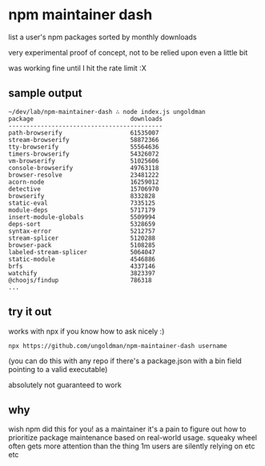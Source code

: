 # npm maintainer dash

list a user's npm packages sorted by monthly downloads

very experimental proof of concept, not to be relied upon even a little bit

was working fine until I hit the rate limit :X

## sample output

```
~/dev/lab/npm-maintainer-dash ∴ node index.js ungoldman
package                           downloads
-------------------------------------------
path-browserify                   61535007
stream-browserify                 58872366
tty-browserify                    55564636
timers-browserify                 54326072
vm-browserify                     51025606
console-browserify                49763118
browser-resolve                   23481222
acorn-node                        16259012
detective                         15706970
browserify                        8332828
static-eval                       7335125
module-deps                       5717179
insert-module-globals             5509994
deps-sort                         5328659
syntax-error                      5212757
stream-splicer                    5120288
browser-pack                      5108285
labeled-stream-splicer            5064047
static-module                     4546886
brfs                              4337146
watchify                          3823397
@choojs/findup                    786318
...
```

## try it out

works with npx if you know how to ask nicely :)

```
npx https://github.com/ungoldman/npm-maintainer-dash username
```

(you can do this with any repo if there's a package.json with a bin field pointing to a valid executable)

absolutely not guaranteed to work

## why

wish npm did this for you! as a maintainer it's a pain to figure out how to prioritize package maintenance based on real-world usage. squeaky wheel often gets more attention than the thing 1m users are silently relying on etc etc
